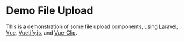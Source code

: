 Demo File Upload
======================
This is a demonstration of some file upload components, using [Laravel](https://laravel.com), [Vue](http://vuejs.org), [Vuetify.js](https://vuetifyjs.com), and [Vue-Clip](http://vueclip.adonisjs.com/).

